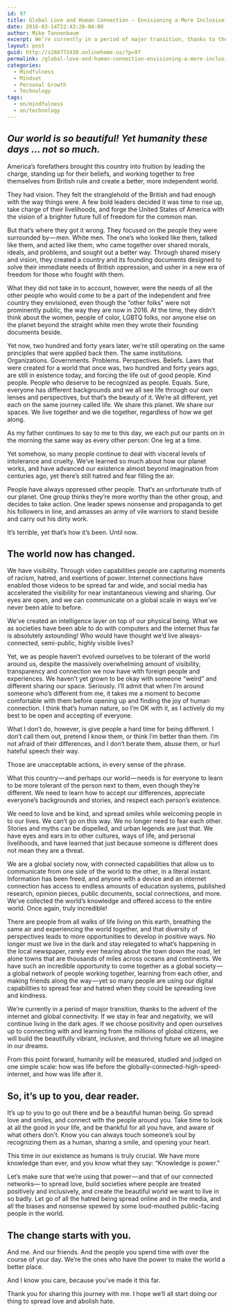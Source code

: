 ```yaml
---
id: 97
title: Global Love and Human Connection — Envisioning a More Inclusive World
date: 2016-03-14T22:43:28-04:00
author: Mike Tannenbaum
excerpt: We’re currently in a period of major transition, thanks to the advent of the internet and global connectivity. It’s up to you to go out there and be a beautiful human being.
layout: post
guid: http://s288772430.onlinehome.us/?p=97
permalink: /global-love-and-human-connection-envisioning-a-more-inclusive-world
categories:
  - Mindfulness
  - Mindset
  - Personal Growth
  - Technology
tags:
  - on/mindfulness
  - on/technology
---
```

<h2><em>Our world is so beautiful! Yet humanity these days … not so much.</em></h2>
America’s forefathers brought this country into fruition by leading the charge, standing up for their beliefs, and working together to free themselves from British rule and create a better, more independent world.

They had vision. They felt the stranglehold of the British and had enough with the way things were. A few bold leaders decided it was time to rise up, take charge of their livelihoods, and forge the United States of America with the vision of a brighter future full of freedom for the common man.

But that’s where they got it wrong. They focused on the people they were surrounded by — men. White men. The one’s who looked like them, talked like them, and acted like them, who came together over shared morals, ideals, and problems, and sought out a better way. Through shared misery and vision, they created a country and its founding documents designed to solve their immediate needs of British oppression, and usher in a new era of freedom for those who fought with them.

What they did not take in to account, however, were the needs of all the other people who would come to be a part of the independent and free country they envisioned, even though the “other folks” were not prominently public, the way they are now in 2016. At the time, they didn’t think about the women, people of color, LGBTQ folks, nor anyone else on the planet beyond the straight white men they wrote their founding documents beside.

Yet now, two hundred and forty years later, we’re still operating on the same principles that were applied back then. The same institutions. Organizations. Governments. Problems. Perspectives. Beliefs. Laws that were created for a world that once was, two hundred and forty years ago, are still in existence today, and forcing the life out of good people. Kind people. People who deserve to be recognized as people. Equals. Sure, everyone has different backgrounds and we all see life through our own lenses and perspectives, but that’s the beauty of it. We’re all different, yet each on the same journey called life. We share this planet. We share our spaces. We live together and we die together, regardless of how we get along.

As my father continues to say to me to this day, we each put our pants on in the morning the same way as every other person: One leg at a time.

Yet somehow, so many people continue to deal with visceral levels of intolerance and cruelty. We’ve learned so much about how our planet works, and have advanced our existence almost beyond imagination from centuries ago, yet there’s still hatred and fear filling the air.

People have always oppressed other people. That’s an unfortunate truth of our planet. One group thinks they’re more worthy than the other group, and decides to take action. One leader spews nonsense and propaganda to get his followers in line, and amasses an army of vile warriors to stand beside and carry out his dirty work.

It’s terrible, yet that’s how it’s been. Until now.
<h2>The world now has changed.</h2>
We have visibility. Through video capabilities people are capturing moments of racism, hatred, and exertions of power. Internet connections have enabled those videos to be spread far and wide, and social media has accelerated the visibility for near instantaneous viewing and sharing. Our eyes are open, and we can communicate on a global scale in ways we’ve never been able to before.

We’ve created an intelligence layer on top of our physical being. What we as societies have been able to do with computers and the internet thus far is absolutely astounding! Who would have thought we’d live always-connected, semi-public, highly visible lives?

Yet, we as people haven’t evolved ourselves to be tolerant of the world around us, despite the massively overwhelming amount of visibility, transparency and connection we now have with foreign people and experiences. We haven’t yet grown to be okay with someone “weird” and different sharing our space. Seriously. I’ll admit that when I’m around someone who’s different from me, it takes me a moment to become comfortable with them before opening up and finding the joy of human connection. I think that’s human nature, so I’m OK with it, as I actively do my best to be open and accepting of everyone.

What I don’t do, however, is give people a hard time for being different. I don’t call them out, pretend I know them, or think I’m better than them. I’m not afraid of their differences, and I don’t berate them, abuse them, or hurl hateful speech their way.

Those are unacceptable actions, in every sense of the phrase.

What this country — and perhaps our world — needs is for everyone to learn to be more tolerant of the person next to them, even though they’re different. We need to learn how to accept our differences, appreciate everyone’s backgrounds and stories, and respect each person’s existence.

We need to love and be kind, and spread smiles while welcoming people in to our lives. We can’t go on this way. We no longer need to fear each other. Stories and myths can be dispelled, and urban legends are just that. We have eyes and ears in to other cultures, ways of life, and personal livelihoods, and have learned that just because someone is different does not mean they are a threat.

We are a global society now, with connected capabilities that allow us to communicate from one side of the world to the other, in a literal instant. Information has been freed, and anyone with a device and an internet connection has access to endless amounts of education systems, published research, opinion pieces, public documents, social connections, and more. We’ve collected the world’s knowledge and offered access to the entire world. Once again, truly incredible!

There are people from all walks of life living on this earth, breathing the same air and experiencing the world together, and that diversity of perspectives leads to more opportunities to develop in positive ways. No longer must we live in the dark and stay relegated to what’s happening in the local newspaper, rarely ever hearing about the town down the road, let alone towns that are thousands of miles across oceans and continents. We have such an incredible opportunity to come together as a global society — a global network of people working together, learning from each other, and making friends along the way — yet so many people are using our digital capabilities to spread fear and hatred when they could be spreading love and kindness.

We’re currently in a period of major transition, thanks to the advent of the internet and global connectivity. If we stay in fear and negativity, we will continue living in the dark ages. If we choose positivity and open ourselves up to connecting with and learning from the millions of global citizens, we will build the beautifully vibrant, inclusive, and thriving future we all imagine in our dreams.

From this point forward, humanity will be measured, studied and judged on one simple scale: how was life before the globally-connected-high-speed-internet, and how was life after it.
<h2>So, it’s up to you, dear reader.</h2>
It’s up to you to go out there and be a beautiful human being. Go spread love and smiles, and connect with the people around you. Take time to look at all the good in your life, and be thankful for all you have, and aware of what others don’t. Know you can always touch someone’s soul by recognizing them as a human, sharing a smile, and opening your heart.

This time in our existence as humans is truly crucial. We have more knowledge than ever, and you know what they say: “Knowledge is power.”

Let’s make sure that we’re using that power — and that of our connected networks— to spread love, build societies where people are treated positively and inclusively, and create the beautiful world we want to live in so badly. Let go of all the hatred being spread online and in the media, and all the biases and nonsense spewed by some loud-mouthed public-facing people in the world.
<h2>The change starts with you.</h2>
And me. And our friends. And the people you spend time with over the course of your day. We’re the ones who have the power to make the world a better place.

And I know you care, because you’ve made it this far.

Thank you for sharing this journey with me. I hope we’ll all start doing our thing to spread love and abolish hate.